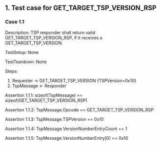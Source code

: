 ## 1. Test case for GET_TARGET_TSP_VERSION_RSP

### Case 1.1

Description: TSP responder shall return valid GET_TARGET_TSP_VERSION_RSP, if it receives a GET_TARGET_TSP_VERSION.

TestSetup: None

TestTeardown: None

Steps:
1. Requester -> GET_TARGET_TSP_VERSION {TSPVersion=0x10}
2. TspMessage <- Responder

Assertion 1.1.1:
    sizeof(TspMessage) == sizeof(GET_TARGET_TSP_VERSION_RSP)

Assertion 1.1.2:
    TspMessage.Opcode == GET_TARGET_TSP_VERSION_RSP

Assertion 1.1.3:
    TspMessage.TSPVersion == 0x10

Assertion 1.1.4:
    TspMessage.VersionNumberEntryCount == 1

Assertion 1.1.5:
    TspMessage.VersionNumberEntry[0] == 0x10
